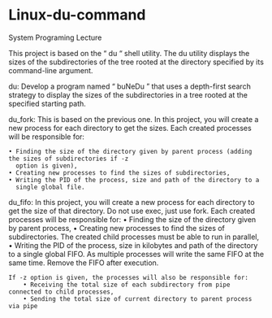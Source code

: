 # Linux-du-command
System Programing Lecture

This project is based on the “ du “ shell utility. The du utility displays the sizes of the subdirectories of 
the tree rooted at the directory specified by its command-line argument.

du: Develop a program named “ buNeDu ” that uses a depth-first search strategy to display the sizes of the
subdirectories in a tree rooted at the specified starting path. 

du_fork:  This is based on the previous one. In this project, you will create a new process for each
directory to get the sizes. Each created processes will be responsible for:
		
	• Finding the size of the directory given by parent process (adding the sizes of subdirectories if -z
	  option is given),
	• Creating new processes to find the sizes of subdirectories,
	• Writing the PID of the process, size and path of the directory to a
	  single global file.

du_fifo:  In this project, you will create a new process for each directory to get the size of that directory. Do not use exec, just use fork. Each created processes will be responsible for:
	• Finding the size of the directory given by parent process,
	• Creating new processes to find the sizes of subdirectories. The created child processes must be able to run in parallel,
	• Writing the PID of the process, size in kilobytes and path of the directory to a single global FIFO. 
		As multiple processes will write the same FIFO at the same time. Remove the FIFO after execution.
	
	If -z option is given, the processes will also be responsible for:
		• Receiving the total size of each subdirectory from pipe connected to child processes,
		• Sending the total size of current directory to parent process via pipe